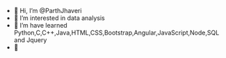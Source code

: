 - 👋 Hi, I’m @ParthJhaveri
- 👀 I’m interested in  data analysis
- 🌱 I’m have learned Python,C,C++,Java,HTML,CSS,Bootstrap,Angular,JavaScript,Node,SQL and Jquery
- 💞️ 


<!---
ParthJhaveri10/ParthJhaveri10 is a ✨ special ✨ repository because its `README.md` (this file) appears on your GitHub profile.
You can click the Preview link to take a look at your changes.
--->
